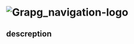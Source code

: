 # ![Grapg_navigation-logo](https://user-images.githubusercontent.com/55833857/71782890-f144f300-2fe7-11ea-9b1e-f9d74e25cb5f.jpg)

## descreption

